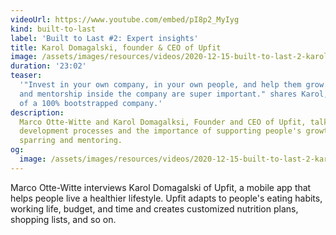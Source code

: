 ```yaml
---
videoUrl: https://www.youtube.com/embed/pI8p2_MyIyg
kind: built-to-last
label: 'Built to Last #2: Expert insights'
title: Karol Domagalski, founder & CEO of Upfit
image: /assets/images/resources/videos/2020-12-15-built-to-last-2-karol-domagalski/karol.jpg
duration: '23:02'
teaser:
  '"Invest in your own company, in your own people, and help them grow. Sparring
  and mentorship inside the company are super important." shares Karol, founder
  of a 100% bootstrapped company.'
description:
  Marco Otte-Witte and Karol Domagalksi, Founder and CEO of Upfit, talk about
  development processes and the importance of supporting people's growth by
  sparring and mentoring.
og:
  image: /assets/images/resources/videos/2020-12-15-built-to-last-2-karol-domagalski/og-image.png
---
```


Marco Otte-Witte interviews Karol Domagalski of Upfit, a mobile app that helps
people live a healthier lifestyle. Upfit adapts to people's eating habits,
working life, budget, and time and creates customized nutrition plans, shopping
lists, and so on.
